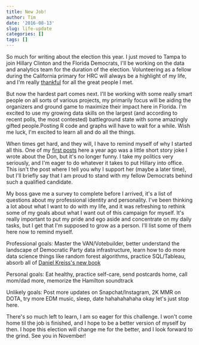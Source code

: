```yaml
---
title: New Job! 
author: Tim
date: '2016-08-13'
slug: life-update
categories: []
tags: []
---
```


So much for writing about the election this year. I just moved to Tampa to join Hillary Clinton and the Florida Democrats, I'll be working on the data and analytics team for the duration of the election. Volunteering as a fellow during the California primary for HRC will always be a highlight of my life, and I'm really [thankful](https://www.facebook.com/phan.timothy7/posts/10210315821122256?notif_t=like&notif_id=1470962864838093) for all the great people I met. 

But now the hardest part comes next. I'll be working with some really smart people on all sorts of various projects, my primarily focus will be aiding the organizers and ground game to maximize their impact here in Florida. I'm excited to use my growing data skills on the largest (and according to recent polls, the most contested) battleground state with some amazingly gifted people.Posting R code and graphs will have to wait for a while. Wish me luck, I'm excited to learn all and do all the things.

When times get hard, and they will, I have to remind myself of why I started all this. One of my [first posts](http://timthoughts.com/2015/08/18/Citizenship_Test/) here a year ago was a little short story joke I wrote about the Don, but it's no longer funny. I take my politics very seriously, and I'm eager to do whatever it takes to put Hillary into office. This isn't the post where I tell you why I support her (maybe a later time), but I'll briefly say that I am proud to stand with my fellow Democrats behind such a qualified candidate. 

My boss gave me a survey to complete before I arrived, it's a list of questions about my professional identity and personality. I've been thinking a lot about what I want to do with my life, and it was refreshing to rethink some of my goals about what I want out of this campaign for myself. It's really important to put my pride and ego aside and concentrate on my daily tasks, but I get that I'm supposed to grow as a person. I'll list some of them here now to remind myself.

Professional goals: Master the VAN/Votebuilder, better understand the landscape of Democratic Party data infrastructure, learn how to do more data science things like random forest algorithms, practice SQL/Tableau, absorb all of [Daniel Kreiss's new book](https://danielkreiss.com/prototype-politics-2/)

Personal goals: Eat healthy, practice self-care, send postcards home, call mom/dad more, memorize the Hamilton soundtrack

Unlikely goals: Post more updates on Snapchat/Instagram, 2K MMR on DOTA, try more EDM music, sleep, date hahahahahaha okay let's just stop here.


There's so much left to learn, I am so eager for this challenge. I won't come home til the job is finished, and I hope to be a better version of myself by then. I hope this election will change me for the better, and I look forward to the grind. See you in November!

